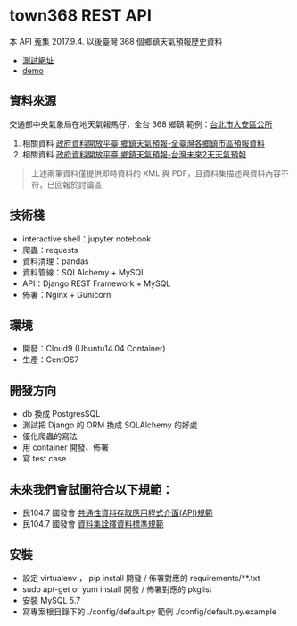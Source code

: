 # town368 REST API 
本 API 蒐集 2017.9.4. 以後臺灣 368 個鄉鎮天氣預報歷史資料
- [測試網址](https://town368.csie.ntu.edu.tw/)
- [demo](http://dadacho.com)

## 資料來源
交通部中央氣象局在地天氣報馬仔，全台 368 鄉鎮
範例：[台北市大安區公所](http://www.cwb.gov.tw/V7/forecast/town368/towns/6300300.htm)

1. 相關資料 [政府資料開放平臺 鄉鎮天氣預報-全臺灣各鄉鎮市區預報資料](https://data.gov.tw/dataset/9309)
2. 相關資料 [政府資料開放平臺 鄉鎮天氣預報-台灣未來2天天氣預報](https://data.gov.tw/dataset/9307)
> 上述兩筆資料僅提供即時資料的 XML 與 PDF，且資料集描述與資料內容不符，已回報於討論區

## 技術棧
- interactive shell：jupyter notebook
- 爬蟲：requests
- 資料清理：pandas
- 資料管線：SQLAlchemy + MySQL
- API：Django REST Framework + MySQL
- 佈署：Nginx + Gunicorn

## 環境
- 開發：Cloud9 (Ubuntu14.04 Container)
- 生產：CentOS7

## 開發方向
- db 換成 PostgresSQL
- 測試把 Django 的 ORM 換成 SQLAlchemy 的好處
- 優化爬蟲的寫法
- 用 container 開發、佈署
- 寫 test case

## 未來我們會試圖符合以下規範：
- 民104.7 國發會 [共通性資料存取應用程式介面(API)規範](http://file.data.gov.tw/opendatafile/%E5%85%B1%E9%80%9A%E6%80%A7%E8%B3%87%E6%96%99%E5%AD%98%E5%8F%96%E6%87%89%E7%94%A8%E7%A8%8B%E5%BC%8F%E4%BB%8B%E9%9D%A2API%E8%A6%8F%E7%AF%84.pdf)
- 民104.7 國發會 [資料集詮釋資料標準規範](http://file.data.gov.tw/opendatafile/%E8%B3%87%E6%96%99%E9%9B%86%E8%A9%AE%E9%87%8B%E8%B3%87%E6%96%99%E6%A8%99%E6%BA%96%E8%A6%8F%E7%AF%84.pdf)

## 安裝
- 設定 virtualenv ， pip install 開發 / 佈署對應的 requirements/**.txt
- sudo apt-get or yum install 開發 / 佈署對應的 pkglist
- 安裝 MySQL 5.7
- 寫專案根目錄下的 ./config/default.py 範例 ./config/default.py.example
